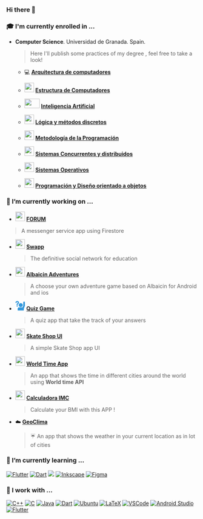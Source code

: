### Hi there 👋

<!--
**AlexMolina08/AlexMolina08** is a ✨ _special_ ✨ repository because its `README.md` (this file) appears on your GitHub profile.

Here are some ideas to get you started:

- 🔭 I’m currently working on ...
- 🌱 I’m currently learning ...
- 📫 How to reach me: ...
- 😄 Pronouns: ...
-->

### 🎓 I'm currently enrolled in ...

* **Computer Science**. Universidad de Granada. Spain.
  > Here I'll publish some practices of my degree , feel free to take a look!
  
   * 💻     [**Arquitectura de computadores**](https://github.com/AlexMolina08/OPEN_MPI)

   * <img src="https://hackr.io/tutorials/assembly-language/logo-assembly-language.svg?ver=1587718148" width="25" height="25">       [**Estructura de Computadores**](https://github.com/AlexMolina08/Estructura_De_Computadores.git)


   * <img src="https://img2.freepng.es/20181206/lfy/kisspng-artificial-intelligence-computer-icons-scalable-ve-5c092e57e16667.7007865915441055599232.jpg" width="40" height="25">       [**Inteligencia Artificial**](https://github.com/AlexMolina08/IA.git )
   
   * <img src="https://olimpiada-logica.webnode.mx/_files/200000084-4165a425d9/700/logo%20olimpiada%20nuevo%20Arbolito%20sin%20fondo%20ni%20letras.png" width="25" height="25">       [**Lógica y métodos discretos**](https://github.com/AlexMolina08/LMD.git)
   
   * <img src="https://cdn.icon-icons.com/icons2/145/PNG/256/memory_ram_hardware_21433.png" width="25" height="25">      [**Metodología de la Programación**](https://github.com/AlexMolina08/Metodologia-Programacion-UGR.git)


   * <img src="https://icon-library.com/images/parallel-icon/parallel-icon-10.jpg" width="25" height="25">       [**Sistemas Concurrentes y distribuidos**](https://github.com/AlexMolina08/Sistemas_Concurrentes_Distribuidos.git) 
   
   * <img src="https://i2.wp.com/www.gladysgbegnedji.com/wp-content/uploads/2016/07/icono-engranaje-project-manager.png?fit=223%2C219&ssl=1" width="25" height="25">       [**Sistemas Operativos**](https://github.com/AlexMolina08/Practicas_SO.git )
   
   * <img src="https://cdn.icon-icons.com/icons2/1381/PNG/512/java_93883.png" width="25" height="25">      [**Programación y Diseño orientado a objetos**](https://github.com/AlexMolina08/CivitasJava.git)
   
   
  

### 🔭 I’m currently working on ...

*  <img src="http://www.pngall.com/wp-content/uploads/2016/04/Chat-PNG-HD.png" width="25" height="25">  [**FORUM**](https://github.com/AlexMolina08/Forum.git)
  
  > A messenger service app using Firestore

* <img src="https://openswad.org/logo/swad1024x1024.png" width="25" height="25">  [**Swapp**](https://github.com/AlexMolina08/Swapp.git)

  > The definitive social network for education

* <img src="https://www.flaticon.es/svg/static/icons/svg/1015/1015683.svg" width="25" height="25">      [**Albaicin Adventures**](https://github.com/AlexMolina08/Albaicin-Adventures.git)
   > A choose your own adventure game based on Albaicin for Android and ios

* <img src="https://raw.githubusercontent.com/AlexMolina08/Preguntas-App/master/images/questionIcon.png" width="25" height="25">      [**Quiz Game**](https://github.com/AlexMolina08/Preguntas-App.git)
   > A quiz app that take the track of your answers
  
* <img src="https://images.vexels.com/media/users/3/132153/isolated/preview/2b07e0f940d92cdf0b02e0256417d93b-skating-circle-icon-by-vexels.png" width="25" height="25">      [**Skate Shop UI**](https://github.com/AlexMolina08/Skate_Shop.git)
   > A simple Skate Shop app UI 
  
 * <img src="https://cdn.pixabay.com/photo/2018/08/20/19/19/clock-3619716_960_720.png" width="25" height="25">      [**World Time App**](https://github.com/AlexMolina08/world_time_app.git)
   > An app that shows the time in different cities around the world using **World time API**
   
 * <img src="https://emojipedia-us.s3.dualstack.us-west-1.amazonaws.com/thumbs/120/lg/57/pocket-calculator_1f5a9.png" width="25" height="25">  [**Calculadora IMC**](https://github.com/AlexMolina08/Calculadora_IMC.git)
   > Calculate your BMI with this APP !
   
 * ☁️  [**GeoClima**](https://github.com/AlexMolina08/GeoClima.git)
   > ☔  An app that shows the weather in your current location as in lot of cities 
   
   
  


### 🌱 I’m currently learning ...

[![Flutter](https://img.shields.io/badge/flutter-%2340c4ff.svg?&style=for-the-badge&logo=flutter&logoColor=white)](https://flutter.dev)  [![Dart](https://img.shields.io/badge/Dart-%230d47a1.svg?&style=for-the-badge&logo=dart&logoColor=white)](https://dart.dev)  <img src = "https://img.shields.io/badge/Javascript-%23ffc400.svg?&style=for-the-badge&logo=javascript&logoColor=white">  [![Inkscape](https://img.shields.io/badge/Inkscape-%23616161.svg?&style=for-the-badge&logo=inkscape&logoColor=white)](https://inkscape.org/es)   [![Figma](https://img.shields.io/badge/figma-512da8.svg?&style=for-the-badge&logo=figma&logoColor=pink)](https://www.figma.com) 

### 👷 I work with ...

 [![C++](https://img.shields.io/badge/C++-%23424242.svg?&style=for-the-badge&logoColor=white)](https://isocpp.org) [![C](https://img.shields.io/badge/C-%23424242.svg?&style=for-the-badge&logoColor=white)](https://en.cppreference.com/w/c/language)  [![Java](https://img.shields.io/badge/java-%23007396.svg?&style=for-the-badge&logo=java&logoColor=white)](https://java.com)  [![Dart](https://img.shields.io/badge/Dart-%230d47a1.svg?&style=for-the-badge&logo=dart&logoColor=white)](https://dart.dev)  [![Ubuntu](https://img.shields.io/badge/linux_mint-%2333691e.svg?&style=for-the-badge&logo=linux&logoColor=white)](https://ubuntu.com) [![LaTeX](https://img.shields.io/badge/latex-%23ba68c8.svg?&style=for-the-badge&logo=latex&logoColor=white)](https://www.latex-project.org/) [![VSCode](https://img.shields.io/badge/vscode-%23007ACC.svg?&style=for-the-badge&logo=visual-studio-code&logoColor=white)](https://code.visualstudio.com/)   [![Android Studio](https://img.shields.io/badge/android_studio-%23388e3c.svg?&style=for-the-badge&logo=android&logoColor=white)](https://developer.android.com/studio?hl=es)  [![Flutter](https://img.shields.io/badge/flutter-%2340c4ff.svg?&style=for-the-badge&logo=flutter&logoColor=white)](https://flutter.dev)  
